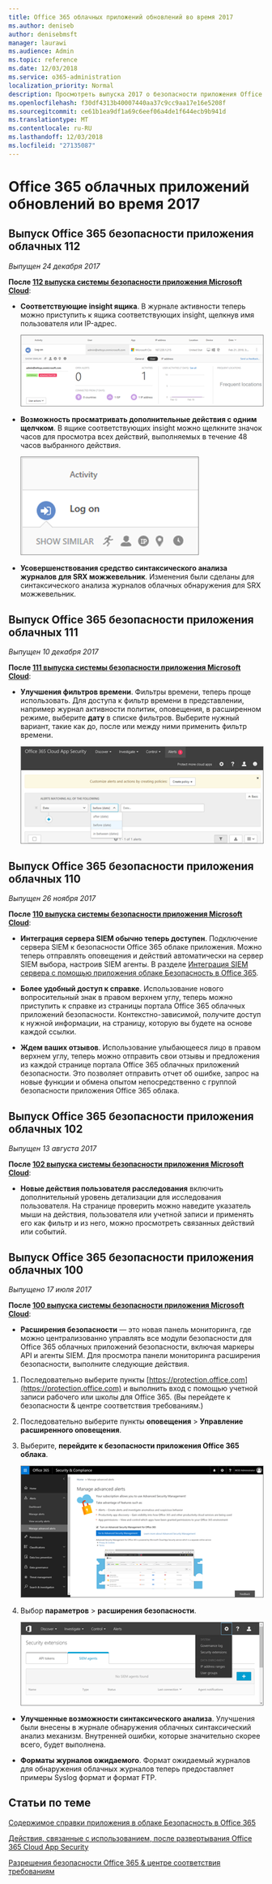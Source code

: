 ```yaml
---
title: Office 365 облачных приложений обновлений во время 2017
ms.author: deniseb
author: denisebmsft
manager: laurawi
ms.audience: Admin
ms.topic: reference
ms.date: 12/03/2018
ms.service: o365-administration
localization_priority: Normal
description: Просмотреть выпуска 2017 о безопасности приложения Office 365 облако
ms.openlocfilehash: f30df4313b40007440aa37c9cc9aa17e16e5208f
ms.sourcegitcommit: ce61b1ea9df1a69c6eef06a4de1f644ecb9b941d
ms.translationtype: MT
ms.contentlocale: ru-RU
ms.lasthandoff: 12/03/2018
ms.locfileid: "27135087"
---
```

# <a name="office-365-cloud-app-security-updates-during-2017"></a>Office 365 облачных приложений обновлений во время 2017
    
## <a name="office-365-cloud-app-security-release-112"></a>Выпуск Office 365 безопасности приложения облачных 112

*Выпущен 24 декабря 2017* 
  
**После [112 выпуска системы безопасности приложения Microsoft Cloud](https://docs.microsoft.com/cloud-app-security/release-notes#cloud-app-security-release-112)**: 
  
- **Соответствующие insight ящика**. В журнале активности теперь можно приступить к ящика соответствующих insight, щелкнув имя пользователя или IP-адрес. 
    
    ![Щелкните имя пользователя или IP-адрес для просмотра ящика соответствующих знаниями в журнал активности.](media/8e32b3fa-8c0c-4c5e-b248-fe7d7e1b516d.png)
  
- **Возможность просматривать дополнительные действия с одним щелчком**. В ящике соответствующих insight можно щелкните значок часов для просмотра всех действий, выполняемых в течение 48 часов выбранного действия. 
    
    ![В ящике актуальных щелкнуть значок часов для просмотра действий, выполняемых в течение 48 часов выбранного мероприятия](media/c6c96aa0-98e5-4205-8873-45f8d6fd0843.png)
  
- **Усовершенствования средство синтаксического анализа журналов для SRX можжевельник**. Изменения были сделаны для синтаксического анализа журналов облачных обнаружения для SRX можжевельник. 
    
## <a name="office-365-cloud-app-security-release-111"></a>Выпуск Office 365 безопасности приложения облачных 111

*Выпущен 10 декабря 2017* 
  
**После [111 выпуска системы безопасности приложения Microsoft Cloud](https://docs.microsoft.com/cloud-app-security/release-notes#cloud-app-security-release-111)**: 
  
- **Улучшения фильтров времени**. Фильтры времени, теперь проще использовать. Для доступа к фильтр времени в представлении, например журнал активности политик, оповещения, в расширенном режиме, выберите **дату** в списке фильтров. Выберите нужный вариант, такие как до, после или между ними применить фильтр времени. 
    
    ![Фильтр даты используется для просмотра сведений о до, после или между датами.](media/9dbb2a10-f68f-413b-8b4e-88911152cb92.png)
  
## <a name="office-365-cloud-app-security-release-110"></a>Выпуск Office 365 безопасности приложения облачных 110

*Выпущен 26 ноября 2017* 
  
**После [110 выпуска системы безопасности приложения Microsoft Cloud](https://docs.microsoft.com/cloud-app-security/release-notes#cloud-app-security-release-110)**: 
  
- **Интеграция сервера SIEM обычно теперь доступен**. Подключение сервера SIEM к безопасности Office 365 облаке приложения. Можно теперь отправлять оповещения и действий автоматически на сервер SIEM выбора, настроив SIEM агенты. В разделе [Интеграция SIEM сервера с помощью приложения облаке Безопасность в Office 365](integrate-your-siem-server-with-office-365-cas.md).
    
- **Более удобный доступ к справке**. Использование нового вопросительный знак в правом верхнем углу, теперь можно приступить к справке из страницы портала Office 365 облачных приложений безопасности. Контекстно-зависимой, получите доступ к нужной информации, на страницу, которую вы будете на основе каждой ссылки. 
    
- **Ждем ваших отзывов**. Использование улыбающееся лицо в правом верхнем углу, теперь можно отправить свои отзывы и предложения из каждой странице портала Office 365 облачных приложений безопасности. Это позволяет отправить отчет об ошибке, запрос на новые функции и обмена опытом непосредственно с группой безопасности приложения Office 365 облака. 
    
## <a name="office-365-cloud-app-security-release-102"></a>Выпуск Office 365 безопасности приложения облачных 102

*Выпущен 13 августа 2017* 
  
**После [102 выпуска системы безопасности приложения Microsoft Cloud](https://docs.microsoft.com/cloud-app-security/release-notes#cloud-app-security-release-102)**: 
  
- **Новые действия пользователя расследования** включить дополнительный уровень детализации для исследования пользователя. На странице проверить можно наведите указатель мыши на действия, пользователя или учетной записи и применять его как фильтр и из него, можно просмотреть связанных действий или событий. 
    
## <a name="office-365-cloud-app-security-release-100"></a>Выпуск Office 365 безопасности приложения облачных 100

*Выпущено 17 июля 2017* 
  
**После [100 выпуска системы безопасности приложения Microsoft Cloud](https://docs.microsoft.com/cloud-app-security/release-notes#cloud-app-security-release-100)**: 
  
- **Расширения безопасности** — это новая панель мониторинга, где можно централизованно управлять все модули безопасности для Office 365 облачных приложений безопасности, включая маркеры API и агенты SIEM. Для просмотра панели мониторинга расширения безопасности, выполните следующие действия. 
    
1. Последовательно выберите пункты [https://protection.office.com](https://protection.office.com) и выполнить вход с помощью учетной записи рабочего или школы для Office 365. (Вы перейдете к безопасности &amp; центре соответствия требованиям.) 
    
2. Последовательно выберите пункты **оповещения** \> **Управление расширенного оповещения**.
    
3. Выберите, **перейдите к безопасности приложения Office 365 облака**.
    
    ![В системы &amp; центре соответствия требованиям, выберите оповещения \> управление расширенного оповещения \> перейдите на страницу управления расширенной безопасности](media/9792b121-9cd4-4faa-a6e0-81cfab4bf2f2.png)
  
4. Выбор **параметров** \> **расширения безопасности**.
    
    ![На портале ASM выберите параметры \> расширения безопасности](media/f03d47a1-91ff-41b9-9baf-b514cffe41a8.png)
  
- **Улучшенные возможности синтаксического анализа**. Улучшения были внесены в журнале обнаружения облачных синтаксический анализ механизм. Внутренней ошибки, которые значительно скорее всего, будет выполнена. 
    
- **Форматы журналов ожидаемого**. Формат ожидаемый журналов для обнаружения облачных журналов теперь предоставляет примеры Syslog формат и формат FTP. 
    
## <a name="related-topics"></a>Статьи по теме

[Содержимое справки приложения в облаке Безопасность в Office 365](office-365-cas-help.md)
  
[Действия, связанные с использованием, после развертывания Office 365 Cloud App Security](utilization-activities-for-ocas.md)
  
[Разрешения безопасности Office 365 &amp; центре соответствия требованиям](permissions-in-the-security-and-compliance-center.md)
  

